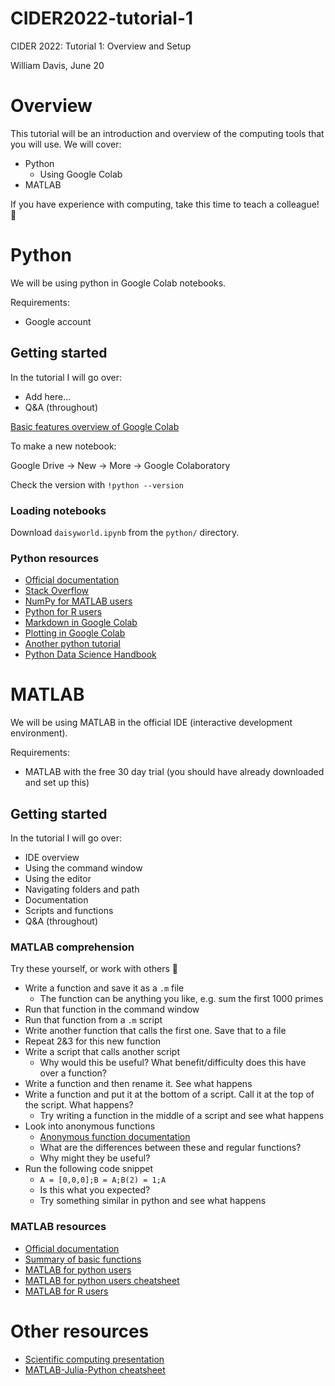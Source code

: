 # CIDER2022-tutorial-1
CIDER 2022: Tutorial 1: Overview and Setup

William Davis, June 20

# Overview

This tutorial will be an introduction and overview of the computing tools that you will use. We will cover:

 - Python
    - Using Google Colab
 - MATLAB

If you have experience with computing, take this time to teach a colleague! 🙂

# Python

We will be using python in Google Colab notebooks.

Requirements:
 - Google account

## Getting started

In the tutorial I will go over:
- Add here...
- Q&A (throughout)

[Basic features overview of Google Colab](https://colab.research.google.com/notebooks/basic_features_overview.ipynb)

To make a new notebook:

Google Drive -> New -> More -> Google Colaboratory

Check the version with `!python --version`

### Loading notebooks

Download `daisyworld.ipynb` from the `python/` directory.

### Python resources

- [Official documentation](https://docs.python.org/3.7/contents.html)
- [Stack Overflow](https://stackoverflow.com/)
- [NumPy for MATLAB users](https://numpy.org/doc/stable/user/numpy-for-matlab-users.html)
- [Python for R users](https://richardson.byu.edu/624/lpython/PythonforRusers.pdf)
- [Markdown in Google Colab](https://colab.research.google.com/notebooks/markdown_guide.ipynb)
- [Plotting in Google Colab](https://colab.research.google.com/notebooks/charts.ipynb)
- [Another python tutorial](https://colab.research.google.com/github/cs231n/cs231n.github.io/blob/master/python-colab.ipynb)
- [Python Data Science Handbook](https://jakevdp.github.io/PythonDataScienceHandbook/)

# MATLAB

We will be using MATLAB in the official IDE (interactive development environment).

Requirements:
 - MATLAB with the free 30 day trial (you should have already downloaded and set up this)

## Getting started

In the tutorial I will go over:
- IDE overview
- Using the command window
- Using the editor
- Navigating folders and path
- Documentation
- Scripts and functions
- Q&A (throughout)

### MATLAB comprehension

Try these yourself, or work with others 🙂
  - Write a function and save it as a `.m` file
      - The function can be anything you like, e.g. sum the first 1000 primes
  - Run that function in the command window
  - Run that function from a `.m` script
  - Write another function that calls the first one. Save that to a file
  - Repeat 2&3 for this new function
  - Write a script that calls another script
      - Why would this be useful? What benefit/difficulty does this have over a function?
  - Write a function and then rename it. See what happens
  - Write a function and put it at the bottom of a script. Call it at the top of the script. What happens?
      - Try writing a function in the middle of a script and see what happens
  - Look into anonymous functions
      - [Anonymous function documentation](https://www.mathworks.com/help/matlab/matlab_prog/anonymous-functions.html)
      - What are the differences between these and regular functions?
      - Why might they be useful?
  - Run the following code snippet
      - `A = [0,0,0];B = A;B(2) = 1;A`
      - Is this what you expected?
      - Try something similar in python and see what happens

### MATLAB resources

 - [Official documentation](https://www.mathworks.com/help/matlab/)
 - [Summary of basic functions](https://www.mathworks.com/content/dam/mathworks/fact-sheet/matlab-basic-functions-reference.pdf)
 - [MATLAB for python users](https://blogs.mathworks.com/student-lounge/2021/02/19/introduction-to-matlab-for-python-users/)
 - [MATLAB for python users cheatsheet](https://www.mathworks.com/content/dam/mathworks/fact-sheet/matlab-for-python-users-cheat-sheet.pdf)
 - [MATLAB for R users](https://cran.r-project.org/doc/contrib/Hiebeler-matlabR.pdf)

# Other resources

- [Scientific computing presentation]([https://docs.python.org/3.7/contents.html](https://posgeo.files.wordpress.com/2021/05/scientific-computing-languages.pdf))
- [MATLAB-Julia-Python cheatsheet](https://cheatsheets.quantecon.org/)

